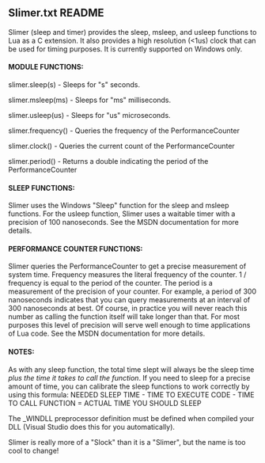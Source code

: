 ## Slimer.txt README

Slimer (sleep and timer) provides the sleep, msleep, and usleep functions to Lua
as a C extension. It also provides a high resolution (<1us) clock that can be
used for timing purposes. It is currently supported on Windows only.

#### MODULE FUNCTIONS:

slimer.sleep(s) - Sleeps for "s" seconds.

slimer.msleep(ms) - Sleeps for "ms" milliseconds.

slimer.usleep(us) - Sleeps for "us" microseconds.

slimer.frequency() - Queries the frequency of the PerformanceCounter

slimer.clock() - Queries the current count of the PerformanceCounter

slimer.period() - Returns a double indicating the period of the
                  PerformanceCounter


#### SLEEP FUNCTIONS:

Slimer uses the Windows "Sleep" function for the sleep and msleep functions.
For the usleep function, Slimer uses a waitable timer with a precision of
100 nanoseconds. See the MSDN documentation for more details.


#### PERFORMANCE COUNTER FUNCTIONS:

Slimer queries the PerformanceCounter to get a precise measurement of system
time. Frequency measures the literal frequency of the counter. 1 / frequency is
equal to the period of the counter. The period is a measurement of the precision
of your counter. For example, a period of 300 nanoseconds indicates that you can
query measurements at an interval of 300 nanoseconds at best. Of course, in
practice you will never reach this number as calling the function itself will
take longer than that. For most purposes this level of precision will serve well
enough to time applications of Lua code. See the MSDN documentation for more
details.


#### NOTES:

As with any sleep function, the total time slept will always be the sleep time
<i>plus the time it takes to call the function</i>. If you need to sleep for a precise
amount of time, you can calibrate the sleep functions to work correctly by
using this formula:
  NEEDED SLEEP TIME - TIME TO EXECUTE CODE - TIME TO CALL FUNCTION = ACTUAL TIME YOU SHOULD SLEEP

The _WINDLL preprocessor definition must be defined when compiled your DLL
(Visual Studio does this for you automatically).

Slimer is really more of a "Slock" than it is a "Slimer", but the name is too cool to change!

